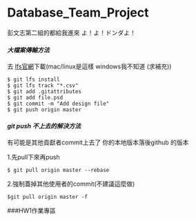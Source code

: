 # Database_Team_Project
彭文志第二組的都給我進來
よ！よ！ドンダよ！

#### *大檔案傳輸方法*
去 [lfs官網](https://git-lfs.github.com/)下載(mac/linux是這樣 windows我不知道 (求補充))
```
$ git lfs install
$ git lfs track "*.csv"
$ git add .gitattributes 
$ git add file.psd
$ git commit -m "Add design file"
$ git push origin master
```
#### *git push 不上去的解決方法*
有可能是其他貢獻者commit上去了 你的本地版本落後github 的版本

1.先pull下來再push
```
$ git pull origin master --rebase
```

2.強制蓋掉其他使用者的commit(不建議這麼做)
```
$git pull origin master -f
```
###HW1作業專區
